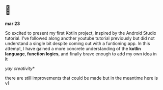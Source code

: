# 💫 
**mar 23**

So excited to present my first Kotlin project, inspired by the Android Studio tutorial. 
I've followed along another youtube tutorial previously but did not understand a single bit despite coming out with a funtioning app. 
In this attempt, I have gained a more concrete understanding of the **kotlin language**, **function logics**, and finally brave enough to add my own idea in it 

*_yay creativity_**

there are still improvements that could be made but in the meantime here is v1
